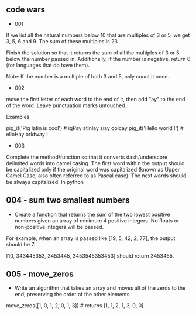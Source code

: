 ## code wars

- 001

If we list all the natural numbers below 10 that are multiples of 3 or 5, we get 3, 5, 6 and 9. The sum of these multiples is 23.

Finish the solution so that it returns the sum of all the multiples of 3 or 5 below the number passed in. Additionally, if the number is negative, return 0 (for languages that do have them).

Note: If the number is a multiple of both 3 and 5, only count it once.

- 002

move the first letter of each word to the end of it, then add "ay" to the end of the word. Leave punctuation marks untouched.

Examples

pig_it('Pig latin is cool') # igPay atinlay siay oolcay
pig_it('Hello world !')     # elloHay orldway !

- 003

Complete the method/function so that it converts dash/underscore delimited words into camel casing. The first word within the output should be capitalized only if the original word was capitalized (known as Upper Camel Case, also often referred to as Pascal case). The next words should be always capitalized. In python 

## 004 - sum two smallest numbers

- Create a function that returns the sum of the two lowest positive numbers given an array of minimum 4 positive integers. No floats or non-positive integers will be passed.

For example, when an array is passed like [19, 5, 42, 2, 77], the output should be 7.

[10, 343445353, 3453445, 3453545353453] should return 3453455.

## 005 - move_zeros

- Write an algorithm that takes an array and moves all of the zeros to the end, preserving the order of the other elements.

move_zeros([1, 0, 1, 2, 0, 1, 3]) # returns [1, 1, 2, 1, 3, 0, 0]

